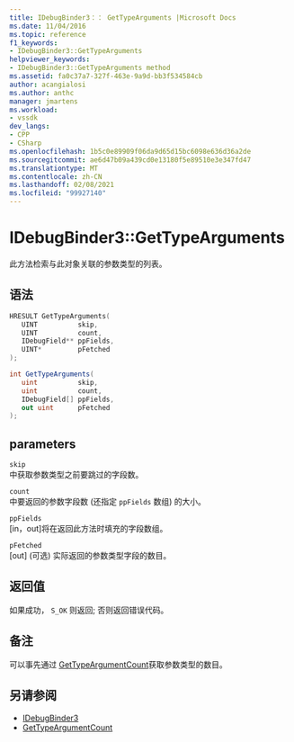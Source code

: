 ```yaml
---
title: IDebugBinder3：： GetTypeArguments |Microsoft Docs
ms.date: 11/04/2016
ms.topic: reference
f1_keywords:
- IDebugBinder3::GetTypeArguments
helpviewer_keywords:
- IDebugBinder3::GetTypeArguments method
ms.assetid: fa0c37a7-327f-463e-9a9d-bb3f534584cb
author: acangialosi
ms.author: anthc
manager: jmartens
ms.workload:
- vssdk
dev_langs:
- CPP
- CSharp
ms.openlocfilehash: 1b5c0e89909f06da9d65d15bc6098e636d36a2de
ms.sourcegitcommit: ae6d47b09a439cd0e13180f5e89510e3e347fd47
ms.translationtype: MT
ms.contentlocale: zh-CN
ms.lasthandoff: 02/08/2021
ms.locfileid: "99927140"
---
```

# <a name="idebugbinder3gettypearguments"></a>IDebugBinder3::GetTypeArguments
此方法检索与此对象关联的参数类型的列表。

## <a name="syntax"></a>语法

```cpp
HRESULT GetTypeArguments(
   UINT          skip,
   UINT          count,
   IDebugField** ppFields,
   UINT*         pFetched
);
```

```csharp
int GetTypeArguments(
   uint          skip,
   uint          count,
   IDebugField[] ppFields,
   out uint      pFetched
);
```

## <a name="parameters"></a>parameters
`skip`\
中获取参数类型之前要跳过的字段数。

`count`\
中要返回的参数字段数 (还指定 `ppFields` 数组) 的大小。

`ppFields`\
[in，out]将在返回此方法时填充的字段数组。

`pFetched`\
[out] \(可选) 实际返回的参数类型字段的数目。

## <a name="return-value"></a>返回值
 如果成功， `S_OK` 则返回; 否则返回错误代码。

## <a name="remarks"></a>备注
 可以事先通过 [GetTypeArgumentCount](../../../extensibility/debugger/reference/idebugbinder3-gettypeargumentcount.md)获取参数类型的数目。

## <a name="see-also"></a>另请参阅
- [IDebugBinder3](../../../extensibility/debugger/reference/idebugbinder3.md)
- [GetTypeArgumentCount](../../../extensibility/debugger/reference/idebugbinder3-gettypeargumentcount.md)
